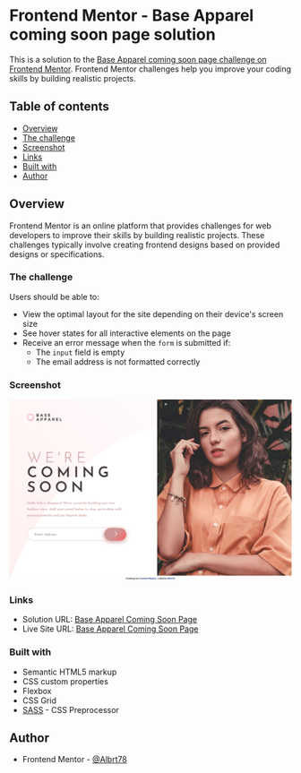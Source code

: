 # Frontend Mentor - Base Apparel coming soon page solution

This is a solution to the [Base Apparel coming soon page challenge on Frontend Mentor](https://www.frontendmentor.io/challenges/base-apparel-coming-soon-page-5d46b47f8db8a7063f9331a0). Frontend Mentor challenges help you improve your coding skills by building realistic projects.

## Table of contents

-   [Overview](#overview)
-   [The challenge](#the-challenge)
-   [Screenshot](#screenshot)
-   [Links](#links)
-   [Built with](#built-with)
-   [Author](#author)

## Overview

Frontend Mentor is an online platform that provides challenges for web developers to improve their skills by building realistic projects. These challenges typically involve creating frontend designs based on provided designs or specifications.

### The challenge

Users should be able to:

-   View the optimal layout for the site depending on their device's screen size
-   See hover states for all interactive elements on the page
-   Receive an error message when the `form` is submitted if:
    -   The `input` field is empty
    -   The email address is not formatted correctly

### Screenshot

![Base Apparel Coming Soon Page](./Apparel_coming_soon_page_screenshot.png)

### Links

-   Solution URL: [Base Apparel Coming Soon Page](https://github.com/Albrt78/base-apparel-coming-soon.github.io)
-   Live Site URL: [Base Apparel Coming Soon Page](https://your-live-site-url.com)

### Built with

-   Semantic HTML5 markup
-   CSS custom properties
-   Flexbox
-   CSS Grid
-   [SASS](https://www.google.com/url?sa=t&source=web&rct=j&opi=89978449&url=https://sass-lang.com/&ved=2ahUKEwimuOHJ7OmEAxWIxzgGHc7BD64QFnoECAcQAQ&usg=AOvVaw0p_IRgLEbIPRGWtlW7Wph8) - CSS Preprocessor

## Author

-   Frontend Mentor - [@Albrt78](https://www.frontendmentor.io/profile/Albrt78)
